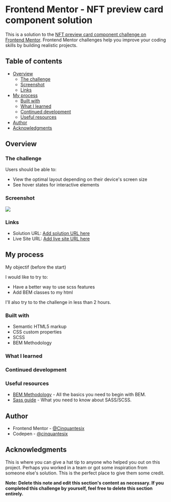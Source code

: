 # Frontend Mentor - NFT preview card component solution

This is a solution to the [NFT preview card component challenge on Frontend Mentor](https://www.frontendmentor.io/challenges/nft-preview-card-component-SbdUL_w0U). Frontend Mentor challenges help you improve your coding skills by building realistic projects. 

## Table of contents

- [Overview](#overview)
  - [The challenge](#the-challenge)
  - [Screenshot](#screenshot)
  - [Links](#links)
- [My process](#my-process)
  - [Built with](#built-with)
  - [What I learned](#what-i-learned)
  - [Continued development](#continued-development)
  - [Useful resources](#useful-resources)
- [Author](#author)
- [Acknowledgments](#acknowledgments)

## Overview

### The challenge

Users should be able to:

- View the optimal layout depending on their device's screen size
- See hover states for interactive elements

### Screenshot

![](./screenshot.jpg)

### Links

- Solution URL: [Add solution URL here](https://your-solution-url.com)
- Live Site URL: [Add live site URL here](https://your-live-site-url.com)

## My process

My objectif (before the start)

I would like to try to:
- Have a better way to use scss features
- Add BEM classes to my html

I'll also try to to the challenge in less than 2 hours.

### Built with

- Semantic HTML5 markup
- CSS custom properties
- SCSS
- BEM Methodology

### What I learned



### Continued development



### Useful resources

- [BEM Methodology](https://en.bem.info/methodology/css/) - All the basics you need to begin with BEM.
- [Sass guide](https://sass-lang.com/guide) - What you need to know about SASS/SCSS.
## Author

- Frontend Mentor - [@Cinquantesix](https://www.frontendmentor.io/profile/Cinquantesix)
- Codepen - [@cinquantesix](https://codepen.io/cinquantesix)

## Acknowledgments

This is where you can give a hat tip to anyone who helped you out on this project. Perhaps you worked in a team or got some inspiration from someone else's solution. This is the perfect place to give them some credit.

**Note: Delete this note and edit this section's content as necessary. If you completed this challenge by yourself, feel free to delete this section entirely.**
